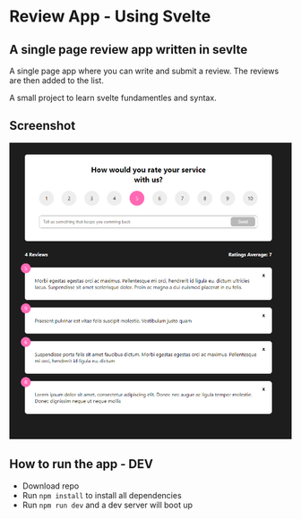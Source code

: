 # Review App - Using Svelte

## A single page review app written in sevlte

A single page app where you can write and submit a review. The reviews
are then added to the list.

A small project to learn svelte fundamentles and syntax.

## Screenshot

![svelte app](doc/img/svelte-review-app.PNG)

## How to run the app - DEV

- Download repo
- Run `npm install` to install all dependencies
- Run `npm run dev` and a dev server will boot up
